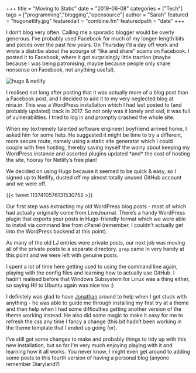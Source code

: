 +++
title = "Moving to Static"
date = "2019-06-08"
categories = ["Tech"]
tags = ["programming","blogging","opensource"]
author = "Sarah"
featured = "hugonetlify.jpg"
featuredalt = "combine.fm"
featuredpath = "date"
+++

I don’t blog very often. Calling me a sporadic blogger would be overly generous. I’ve probably used Facebook for much of my longer-length bits and pieces over the past few years. On Thursday I’d a day off work and wrote a diatribe about the scourge of “like and share” scams on Facebook. I posted it to Facebook, where it got surprisingly little traction (maybe because I was being patronising, maybe because people only share nonsense on Facebook, not anything useful).

![hugo & netlify](/img/blog/hugonetlify.jpg)

I realised not long after posting that it was actually more of a blog post than a Facebook post, and I decided to add it to my very neglected blog at niria.in. This was a WordPress installation which I had last posted to (and probably updated) back in 2017. So not only was it lonely and sad, it was full of vulnerabilities. I tried to log in and promptly crashed the whole site.

When my (extremely talented software engineer) boyfriend arrived home, I asked him for some help. He suggested it might be time to try a different, more secure route, namely using a static site generator which I could couple with free hosting, thereby saving myself the worry about keeping my WordPress instance and assorted plugins updated \*and\* the cost of hosting the site, hooray for Netlify’s free plan!

We decided on using Hugo because it seemed to be quick & easy, so I signed up to Netlify, dusted off my almost totally unused GitHub account and we were off.

{{< tweet 1137410576131530752 >}}

Our first step was extracting my old WordPress blog posts - most of which had actually originally come from LiveJournal. There’s a handy WordPress plugin that exports your posts in Hugo-friendly format which we were able to install via command line from cPanel (remember, I couldn't actually get into the WordPress backend at this point).

As many of the old LJ entries were private posts, our next job was moving all of the private posts to a separate directory. <code>grep</code> came in very handy at this point and we were left with genuine posts.

I spent a lot of time here getting used to using the command line again, playing with the config files and learning how to actually use GitHub. I hadn’t realised before that Windows Subsystem for Linux was a thing either, so saying Hi! to Ubuntu again was nice too :)

I definitely was glad to have [Jonathan](https://crem.in/) around to help when I got stuck with anything - he was able to guide me through installing my first try at a theme and then help when I had some difficulties getting another version of the theme working instead. He also did some magic to make it easy for me to refresh the css any time I fancy a change (this bit hadn’t been working in the theme template that I ended up going for).

I’ve still got some changes to make and probably things to tidy up with this new installation, but so far I’m very much enjoying playing with it and learning how it all works. You never know, I might even get around to adding some posts to this fourth version of having a personal blog (anyone remember Diaryland?)


